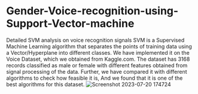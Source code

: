 # Gender-Voice-recognition-using-Support-Vector-machine
Detailed SVM analysis on voice recognition signals
SVM is a Supervised Machine Learning algorithm that separates the points of training data using a Vector/Hyperplane into different classes.
We have implemented it on the Voice Dataset, which we obtained from Kaggle.com.
The dataset has 3168 records classified as male or female with different features obtained from signal processing of the data.
Further, we have compared it with different algorithms to check how feasible it is, And we found that it is one of the best algorithms for this dataset.
![Screenshot 2023-07-20 174724](https://github.com/Hritik003/Gender-Voice-recognition-using-Support-Vector-machine/assets/106531948/fe265b71-fe03-4be3-a5e0-a42d5561f215)
